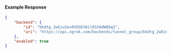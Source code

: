 <!-- Code generated for API Clients. DO NOT EDIT. -->

#### Example Response

```json
{
	"backend": {
		"id": "bkdtg_2wEzu2ex0VEGEV8il6SX4dWQ9qZ",
		"uri": "https://api.ngrok.com/backends/tunnel_group/bkdtg_2wEzu2ex0VEGEV8il6SX4dWQ9qZ"
	},
	"enabled": true
}
```
